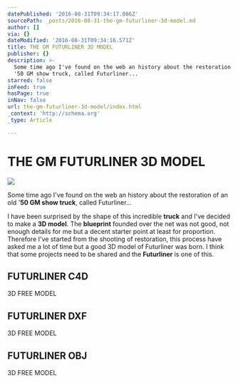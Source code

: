 ```yaml
---
datePublished: '2016-08-31T09:34:17.086Z'
sourcePath: _posts/2016-08-31-the-gm-futurliner-3d-model.md
author: []
via: {}
dateModified: '2016-08-31T09:34:16.571Z'
title: THE GM FUTURLINER 3D MODEL
publisher: {}
description: >-
  Some time ago I've found on the web an history about the restoration of an old
  '50 GM show truck, called Futurliner...
starred: false
inFeed: true
hasPage: true
inNav: false
url: the-gm-futurliner-3d-model/index.html
_context: 'http://schema.org'
_type: Article

---
```

# THE GM FUTURLINER 3D MODEL
![](https://the-grid-user-content.s3-us-west-2.amazonaws.com/e64b3c99-156f-4d4f-b5c0-10f203adea5c.jpg)

Some time ago I've found on the web an history about the restoration of an old '**50 GM show truck**, called Futurliner...

I have been surprised by the shape of this incredible **truck** and I've decided to make a **3D model**. The **blueprint** founded over the net was not good, not enough details for me but a decent starter point at least for proportion. Therefore I've started from the shooting of restoration, this process have asked me a lot of time but a good 3D model of Futurliner was born. I think that some projects need to be shared and the **Futurliner** is one of this.

<article style=""><h1>FUTURLINER C4D</h1><p>3D FREE MODEL</p></article>

<article style=""><h1>FUTURLINER DXF</h1><p>3D FREE MODEL</p></article>

<article style=""><h1>FUTURLINER OBJ</h1><p>3D FREE MODEL</p></article>